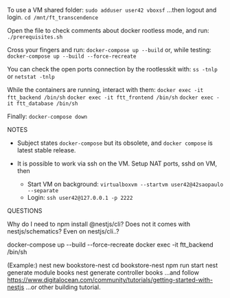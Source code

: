 To use a VM shared folder:
	`sudo adduser user42 vboxsf`
	...then logout and login.
	`cd /mnt/ft_transcendence`

Open the file to check comments about docker rootless mode, and run:
	`./prerequisites.sh`

Cross your fingers and run:
	`docker-compose up --build`
or, while testing:
	`docker-compose up --build --force-recreate`

You can check the open ports connection by the rootlesskit with:
	`ss -tnlp` or `netstat -tnlp`

While the containers are running, interact with them:
	`docker exec -it ftt_backend /bin/sh`
	`docker exec -it ftt_frontend /bin/sh`
	`docker exec -it ftt_database /bin/sh`

Finally:
	`docker-compose down`

NOTES

- Subject states `docker-compose` but its obsolete, and `docker compose` is
  latest stable release.

- It is possible to work via ssh on the VM. Setup NAT ports, sshd on VM, then
	- Start VM on background: `virtualboxvm --startvm user42@42saopaulo --separate`
	- Login: `ssh user42@127.0.0.1 -p 2222`

QUESTIONS

Why do I need to npm install @nestjs/cli? Does not it comes with nestjs/schematics?
Even on nestjs/cli..?

docker-compose up --build --force-recreate
docker exec -it ftt_backend /bin/sh

(Example:)
nest new bookstore-nest
cd bookstore-nest
npm run start
nest generate module books
nest generate controller books
...and follow https://www.digitalocean.com/community/tutorials/getting-started-with-nestjs
...or other building tutorial.
